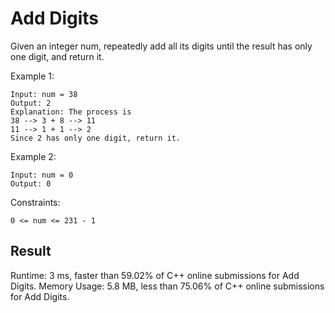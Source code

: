 # Add Digits
Given an integer num, repeatedly add all its digits until the result has only one digit, and return it.



Example 1:
```
Input: num = 38
Output: 2
Explanation: The process is
38 --> 3 + 8 --> 11
11 --> 1 + 1 --> 2
Since 2 has only one digit, return it.
```
Example 2:
```
Input: num = 0
Output: 0

```
Constraints:
```
0 <= num <= 231 - 1
```

## Result

Runtime: 3 ms, faster than 59.02% of C++ online submissions for Add Digits.
Memory Usage: 5.8 MB, less than 75.06% of C++ online submissions for Add Digits.